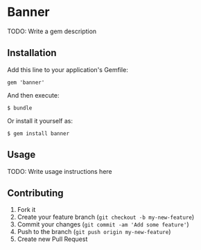 # Banner

TODO: Write a gem description

## Installation

Add this line to your application's Gemfile:

    gem 'banner'

And then execute:

    $ bundle

Or install it yourself as:

    $ gem install banner

## Usage

TODO: Write usage instructions here

## Contributing

1. Fork it
2. Create your feature branch (`git checkout -b my-new-feature`)
3. Commit your changes (`git commit -am 'Add some feature'`)
4. Push to the branch (`git push origin my-new-feature`)
5. Create new Pull Request
